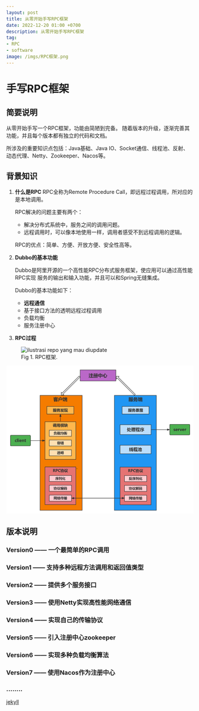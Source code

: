 ```yaml
---
layout: post
title: 从零开始手写RPC框架
date: 2022-12-20 01:00 +0700
description: 从零开始手写RPC框架
tag:
- RPC
- software
image: /imgs/RPC框架.png
---
```


# 手写RPC框架

## 简要说明
从零开始手写一个RPC框架，功能由简陋到完备。
随着版本的升级，逐渐完善其功能，并且每个版本都有独立的代码和文档。

所涉及的重要知识点包括：Java基础、Java IO、Socket通信、线程池、反射、动态代理、Netty、Zookeeper、Nacos等。

## 背景知识
1. **什么是RPC**
   RPC全称为Remote Procedure Call，即远程过程调用，所对应的是本地调用。

   RPC解决的问题主要有两个：

    * 解决分布式系统中，服务之间的调用问题。
    * 远程调用时，可以像本地使用一样，调用者感受不到远程调用的逻辑。

   RPC的优点：简单、方便、开放方便、安全性高等。

2. **Dubbo的基本功能**

   Dubbo是阿里开源的一个高性能RPC分布式服务框架，使应用可以通过高性能RPC实现
   服务的输出和输入功能，并且可以和Spring无缝集成。

   Dubbo的基本功能如下：

    * **远程通信**
    * 基于接口方法的透明远程过程调用
    * 负载均衡
    * 服务注册中心

3. **RPC过程**

<figure>
<img src="{{ page.image }}" alt="ilustrasi repo yang mau diupdate">
<figcaption>Fig 1. RPC框架.</figcaption>
</figure>

![](imgs/RPC框架.png)

## 版本说明

### Version0 —— 一个最简单的RPC调用

### Version1 —— 支持多种远程方法调用和返回值类型

### Version2 —— 提供多个服务接口

### Version3 —— 使用Netty实现高性能网络通信

### Version4 —— 实现自己的传输协议

### Version5 —— 引入注册中心zookeeper

### Version6 —— 实现多种负载均衡算法

### Version7 —— 使用Nacos作为注册中心

### ........

[jekyll](https://sherlnow.github.io/welcome-to-jekyll/)

